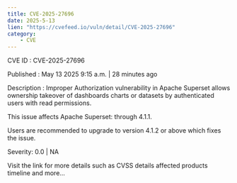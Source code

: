 ```yaml
---
title: CVE-2025-27696
date: 2025-5-13
lien: "https://cvefeed.io/vuln/detail/CVE-2025-27696"
category:
    - CVE
---
```


CVE ID : CVE-2025-27696

Published :  May 13
2025
9:15 a.m. | 28 minutes ago

Description : Improper Authorization vulnerability in Apache Superset allows ownership takeover of dashboards
charts or datasets by authenticated users with read permissions.

This issue affects Apache Superset: through 4.1.1.

Users are recommended to upgrade to version 4.1.2 or above
which fixes the issue.

Severity: 0.0 | NA

Visit the link for more details
such as CVSS details
affected products
timeline
and more...
